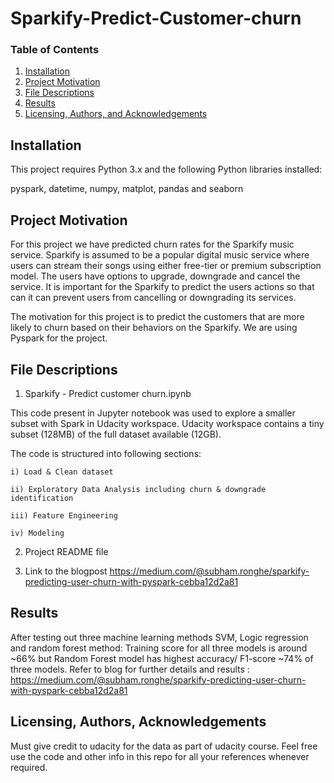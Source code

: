 # Sparkify-Predict-Customer-churn


### Table of Contents

1. [Installation](#installation)
2. [Project Motivation](#motivation)
3. [File Descriptions](#files)
4. [Results](#results)
5. [Licensing, Authors, and Acknowledgements](#licensing)

## Installation <a name="installation"></a>

This project requires Python 3.x and the following Python libraries installed:

pyspark, datetime, numpy, matplot, pandas and seaborn

## Project Motivation<a name="motivation"></a>

For this project we have predicted churn rates for the Sparkify music service. Sparkify is assumed to be a popular digital music service where users can stream their songs using either free-tier or premium subscription model. The users have options to upgrade, downgrade and cancel the service. It is important for the Sparkify to predict the users actions so that can it can prevent users from cancelling or downgrading its services.

The motivation for this project is to predict the customers that are more likely to churn based on their behaviors on the Sparkify. We are using Pyspark for the project.

## File Descriptions <a name="files"></a>

1. Sparkify - Predict customer churn.ipynb

This code present in Jupyter notebook was used to explore a smaller subset with Spark in Udacity workspace. Udacity workspace contains a tiny subset (128MB) of the full dataset available (12GB). 

The code is structured into following sections:

    i) Load & Clean dataset
  
    ii) Exploratory Data Analysis including churn & downgrade identification
  
    iii) Feature Engineering
  
    iv) Modeling

2. Project README file

3. Link to the blogpost
https://medium.com/@subham.ronghe/sparkify-predicting-user-churn-with-pyspark-cebba12d2a81

## Results<a name="results"></a>
After testing out three machine learning methods SVM, Logic regression and random forest method:
Training score for all three models is around ~66% but Random Forest model has highest accuracy/ F1-score ~74% of three models.
Refer to blog for further details and results : https://medium.com/@subham.ronghe/sparkify-predicting-user-churn-with-pyspark-cebba12d2a81

## Licensing, Authors, Acknowledgements<a name="licensing"></a>

Must give credit to udacity for the data as part of udacity course. 
Feel free use the code and other info in this repo for all your references whenever required.
